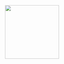 <div align="center">
<img height="170px" src="https://github-readme-stats.vercel.app/api?username=KurisuNya" />
</div>
